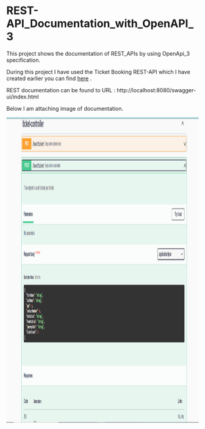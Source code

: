 # REST-API_Documentation_with_OpenAPI_3

This project shows the documentation of REST_APIs by using OpenApi_3 specification.

During this project I have used the Ticket Booking REST-API which I have created earlier you can find [here](https://github.com/Nitesh232/REST-API_For_Ticket_Booking) .


REST documentation can be found to URL : http://localhost:8080/swagger-ui/index.html


Below I am attaching image of documentation.

<img src=https://github.com/Nitesh232/REST-API_Documentation_with_OpenAPI_3/blob/main/post.PNG width="1100" height="800">
